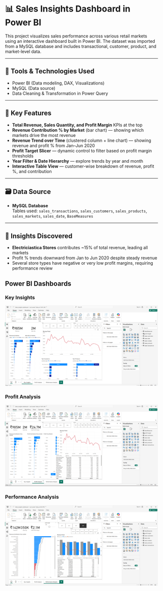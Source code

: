 # 📊 Sales Insights Dashboard in Power BI

This project visualizes sales performance across various retail markets using an interactive dashboard built in Power BI. The dataset was imported from a MySQL database and includes transactional, customer, product, and market-level data.

---

## 🧰 Tools & Technologies Used

- Power BI (Data modeling, DAX, Visualizations)
- MySQL (Data source)
- Data Cleaning & Transformation in Power Query

---

## 📌 Key Features

- **Total Revenue, Sales Quantity, and Profit Margin** KPIs at the top
- **Revenue Contribution % by Market** (bar chart) — showing which markets drive the most revenue
- **Revenue Trend over Time** (clustered column + line chart) — showing revenue and profit % from Jan–Jun 2020
- **Profit Target Slicer** — dynamic control to filter based on profit margin thresholds
- **Year Filter & Date Hierarchy** — explore trends by year and month
- **Interactive Table View** — customer-wise breakdown of revenue, profit %, and contribution

---

## 🗃️ Data Source

- **MySQL Database**  
  Tables used: `sales_transactions`, `sales_customers`, `sales_products`, `sales_markets`, `sales_date`, `BaseMeasures`

---

## 📎 Insights Discovered

- **Electriciastica Stores** contributes ~15% of total revenue, leading all markets
- Profit % trends downward from Jan to Jun 2020 despite steady revenue
- Several store types have negative or very low profit margins, requiring performance review

## Power BI Dashboards

### Key Insights  
![Key Insights](images/key-insight.png)

### Profit Analysis  
![Profit Analysis](images/profit-analysis.png)

### Performance Analysis  
![Performance Analysis](images/performance-analysis.png)
